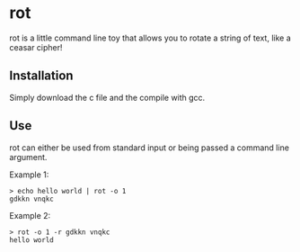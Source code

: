 # rot
rot is a little command line toy that allows you to rotate a string of text, like a ceasar cipher!

## Installation
Simply download the c file and the compile with gcc.

## Use
rot can either be used from standard input or being passed a command line argument.

Example 1:
```
> echo hello world | rot -o 1
gdkkn vnqkc
```

Example 2:
```
> rot -o 1 -r gdkkn vnqkc
hello world
```
